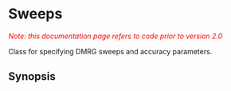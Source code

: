 # Sweeps #

<span style="color:red;font-style:italic;">Note: this documentation page refers to code prior to version 2.0</span>

Class for specifying DMRG sweeps and accuracy parameters.

## Synopsis ##


